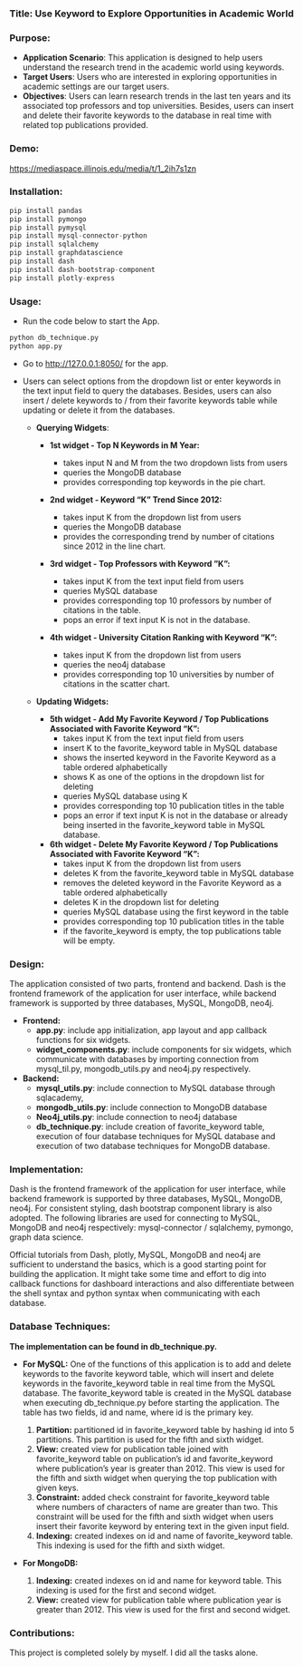 ### Title: Use Keyword to Explore Opportunities in Academic World

### Purpose:

- **Application Scenario**: This application is designed to help users understand the research trend in the academic world using keywords.
- **Target Users**: Users who are interested in exploring opportunities in academic settings are our target users.
- **Objectives**: Users can learn research trends in the last ten years and its associated top professors and top universities. Besides, users can insert and delete their favorite keywords to the database in real time with related top publications provided.

### Demo:

https://mediaspace.illinois.edu/media/t/1_2ih7s1zn

### Installation:

```python
pip install pandas
pip install pymongo
pip install pymysql
pip install mysql-connector-python
pip install sqlalchemy
pip install graphdatascience
pip install dash
pip install dash-bootstrap-component
pip install plotly-express
```

### Usage:

- Run the code below to start the App.

```python
python db_technique.py
python app.py
```

- Go to http://127.0.0.1:8050/ for the app.

- Users can select options from the dropdown list or enter keywords in the text input field to query the databases. Besides, users can also insert / delete keywords to / from their favorite keywords table while updating or delete it from the databases.

  - **Querying Widgets**:

    - **1st widget - Top N Keywords in M Year:**

      - takes input N and M from the two dropdown lists from users
      - queries the MongoDB database
      - provides corresponding top keywords in the pie chart.

    - **2nd widget - Keyword “K” Trend Since 2012:**
      - takes input K from the dropdown list from users
      - queries the MongoDB database
      - provides the corresponding trend by number of citations since 2012 in the line chart.
    - **3rd widget - Top Professors with Keyword ”K”:**
      - takes input K from the text input field from users
      - queries MySQL database
      - provides corresponding top 10 professors by number of citations in the table.
      - pops an error if text input K is not in the database.
    - **4th widget - University Citation Ranking with Keyword “K”:**
      - takes input K from the dropdown list from users
      - queries the neo4j database
      - provides corresponding top 10 universities by number of citations in the scatter chart.

  - **Updating Widgets:**
    - **5th widget - Add My Favorite Keyword / Top Publications Associated with Favorite Keyword “K”:**
      - takes input K from the text input field from users
      - insert K to the favorite_keyword table in MySQL database
      - shows the inserted keyword in the Favorite Keyword as a table ordered alphabetically
      - shows K as one of the options in the dropdown list for deleting
      - queries MySQL database using K
      - provides corresponding top 10 publication titles in the table
      - pops an error if text input K is not in the database or already being inserted in the favorite_keyword table in MySQL database.
    - **6th widget - Delete My Favorite Keyword / Top Publications Associated with Favorite Keyword “K”:**
      - takes input K from the dropdown list from users
      - deletes K from the favorite_keyword table in MySQL database
      - removes the deleted keyword in the Favorite Keyword as a table ordered alphabetically
      - deletes K in the dropdown list for deleting
      - queries MySQL database using the first keyword in the table
      - provides corresponding top 10 publication titles in the table
      - if the favorite_keyword is empty, the top publications table will be empty.

### Design:

The application consisted of two parts, frontend and backend. Dash is the frontend framework of the application for user interface, while backend framework is supported by three databases, MySQL, MongoDB, neo4j.

- **Frontend:**
  - **app.py**: include app initialization, app layout and app callback functions for six widgets.
  - **widget_components.py**: include components for six widgets, which communicate with databases by importing connection from mysql_til.py, mongodb_utils.py and neo4j.py respectively.
- **Backend:**
  - **mysql_utils.py**: include connection to MySQL database through sqlacademy,
  - **mongodb_utils.py**: include connection to MongoDB database
  - **Neo4j_utils.py**: include connection to neo4j database
  - **db_technique.py**: include creation of favorite_keyword table, execution of four database techniques for MySQL database and execution of two database techniques for MongoDB database.

### Implementation:

Dash is the frontend framework of the application for user interface, while backend framework is supported by three databases, MySQL, MongoDB, neo4j. For consistent styling, dash bootstrap component library is also adopted. The following libraries are used for connecting to MySQL, MongoDB and neo4j respectively: mysql-connector / sqlalchemy, pymongo, graph data science.

Official tutorials from Dash, plotly, MySQL, MongoDB and neo4j are sufficient to understand the basics, which is a good starting point for building the application. It might take some time and effort to dig into callback functions for dashboard interactions and also differentiate between the shell syntax and python syntax when communicating with each database.

### Database Techniques:

**The implementation can be found in db_technique.py.**

- **For MySQL:**
  One of the functions of this application is to add and delete keywords to the favorite keyword table, which will insert and delete keywords in the favorite_keyword table in real time from the MySQL database. The favorite_keyword table is created in the MySQL database when executing db_technique.py before starting the application. The table has two fields, id and name, where id is the primary key.

  1. **Partition:** partitioned id in favorite_keyword table by hashing id into 5 partitions. This partition is used for the fifth and sixth widget.
  2. **View:** created view for publication table joined with favorite_keyword table on publication’s id and favorite_keyword where publication’s year is greater than 2012. This view is used for the fifth and sixth widget when querying the top publication with given keys.
  3. **Constraint:** added check constraint for favorite_keyword table where numbers of characters of name are greater than two. This constraint will be used for the fifth and sixth widget when users insert their favorite keyword by entering text in the given input field.
  4. **Indexing:** created indexes on id and name of favorite_keyword table. This indexing is used for the fifth and sixth widget.

- **For MongoDB:**
  1. **Indexing:** created indexes on id and name for keyword table. This indexing is used for the first and second widget.
  2. **View:** created view for publication table where publication year is greater than 2012. This view is used for the first and second widget.

### Contributions:

This project is completed solely by myself. I did all the tasks alone.
